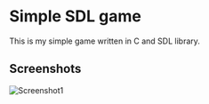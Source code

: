 # Simple SDL game

This is my simple game written in C and SDL library.

## Screenshots

![Screenshot1](./sreenshots/screenshot1.png)
